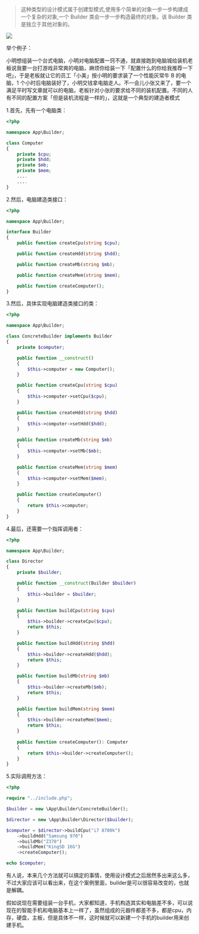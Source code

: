 >这种类型的设计模式属于创建型模式,使用多个简单的对象一步一步构建成一个复杂的对象,一个 Builder 类会一步一步构造最终的对象。该 Builder 类是独立于其他对象的。

![](http://ww1.sinaimg.cn/large/5f6e3e27ly1fx0tajw4g0j20sn0h340h.jpg)

举个例子：

小明想组装一个台式电脑，小明对电脑配置一窍不通，就直接跑到电脑城给装机老板说我要一台打游戏非常爽的电脑，麻烦你给装一下「配置什么的你给我推荐一下吧」，于是老板就让它的员工「小美」按小明的要求装了一个性能灰常牛 B 的电脑，1 个小时后电脑装好了，小明交钱拿电脑走人。不一会儿小张又来了，要一个满足平时写文章就可以的电脑，老板针对小张的要求给不同的装机配置。不同的人有不同的配置方案「但是装机流程是一样的」，这就是一个典型的建造者模式

1.首先，先有一个电脑类：
```php
<?php

namespace App\Builder;

class Computer
{
    private $cpu;
    private $hdd;
    private $mb;
    private $mem;
    ....
    ....
}
```

2.然后，电脑建造类接口：
```php
<?php

namespace App\Builder;

interface Builder
{
    public function createCpu(string $cpu);

    public function createHdd(string $hdd);

    public function createMb(string $mb);

    public function createMem(string $mem);

    public function createComputer();
}
```

3.然后，具体实现电脑建造类接口的类：
```php
<?php

namespace App\Builder;

class ConcreteBuilder implements Builder
{
    private $computer;

    public function __construct()
    {
        $this->computer = new Computer();
    }

    public function createCpu(string $cpu)
    {
        $this->computer->setCpu($cpu);
    }

    public function createHdd(string $hdd)
    {
        $this->computer->setHdd($hdd);
    }

    public function createMb(string $mb)
    {
        $this->computer->setMb($mb);
    }

    public function createMem(string $mem)
    {
        $this->computer->setMem($mem);
    }

    public function createComputer()
    {
        return $this->computer;
    }
}
```
4.最后，还需要一个指挥调用者：
```php
<?php

namespace App\Builder;

class Director
{
    private $builder;

    public function __construct(Builder $builder)
    {
        $this->builder = $builder;
    }

    public function buildCpu(string $cpu)
    {
        $this->builder->createCpu($cpu);
        return $this;
    }

    public function buildHdd(string $hdd)
    {
        $this->builder->createHdd($hdd);
        return $this;
    }

    public function buildMb(string $mb)
    {
        $this->builder->createMb($mb);
        return $this;
    }

    public function buildMem(string $mem)
    {
        $this->builder->createMem($mem);
        return $this;
    }
    
    public function createComputer(): Computer
    {
        return $this->builder->createComputer();
    }
}
```

5.实际调用方法：
```php
<?php

require "../include.php";

$builder = new \App\Builder\ConcreteBuilder();

$director = new \App\Builder\Director($builder);

$computer = $director->buildCpu("i7 8700k")
    ->buildHdd("Samsung 970")
    ->buildMb("Z370")
    ->buildMem("KingSD 16G")
    ->createComputer();

echo $computer;
```

有人说，本来几个方法就可以搞定的事情，使用设计模式之后居然多出来这么多，不过大家应该可以看出来，在这个案例里面，builder是可以很容易改变的，也就是解耦。

假如说现在需要组装一台手机，大家都知道，手机构造其实和电脑差不多，可以说现在的智能手机和电脑基本上一样了，虽然组成的元器件都差不多，都是cpu，内存，硬盘，主板，但是具体不一样，这时候就可以新建一个手机的builder用来创建手机。

